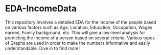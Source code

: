 # EDA-IncomeData
This repository involves a detailed EDA for the Income of the people based on various factors such as Age, Location, Education, Occupation, Wages earned, Family background, etc. This will give a low-level analysis for predicting the Income of a person based on several criteria. Various types of Graphs are used in order to make the numbers informative and easily understandable. 
Dive in to find more!
